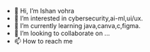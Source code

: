 - 👋 Hi, I’m Ishan vohra
- 👀 I’m interested in cybersecurity,ai-ml,ui/ux.
- 🌱 I’m currently learning java,canva,c,figma.
- 💞️ I’m looking to collaborate on ...
- 📫 How to reach me

<!---
Ishan9966/Ishan9966 is a ✨ special ✨ repository because its `README.md` (this file) appears on your GitHub profile.
You can click the Preview link to take a look at your changes.
--->
